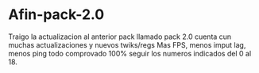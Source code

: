 # Afin-pack-2.0
Traigo la actualizacion al anterior pack llamado pack 2.0 cuenta cun muchas actualizaciones y nuevos twiks/regs Mas FPS, menos imput lag, menos ping todo comprovado 100% seguir los numeros indicados del 0 al 18.
